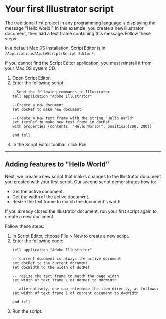 # Your first Illustrator script

The traditional first project in any programming language is displaying the message "Hello World!" In this example, you create a new Illustrator document, then add a text frame containing this message. Follow these steps:

In a default Mac OS installation, Script Editor is in `/Applications/AppleScript/Script Editor/`.

If you cannot find the Script Editor application, you must reinstall it from your Mac OS system CD.

1. Open Script Editor.
2. Enter the following script:
    ```applescript
    --Send the following commands to Illustrator
    tell application "Adobe Illustrator"

    --Create a new document
    set docRef to make new document

    --Create a new text frame with the string "Hello World"
    set textRef to make new text frame in docRef
    with properties {contents: "Hello World!", position:{200, 200}}

    end tell
    ```
3. In the Script Editor toolbar, click Run.

---

## Adding features to "Hello World"

Next, we create a new script that makes changes to the Illustrator document you created with your first script. Our second script demonstrates how to:

- Get the active document.
- Get the width of the active document.
- Resize the text frame to match the document's width.

If you already closed the Illustrator document, run your first script again to create a new document.

Follow these steps:

1. In Script Editor, choose File > New to create a new script.
2. Enter the following code:
    ```applescript
    tell application "Adobe Illustrator"

    -- current document is always the active document
    set docRef to the current document
    set docWidth to the width of docRef

    -- resize the text frame to match the page width
    set width of text frame 1 of docRef to docWidth

    -- alternatively, one can reference the item directly, as follows:
    set width of text frame 1 of current document to docWidth

    end tell
    ```
3. Run the script.

